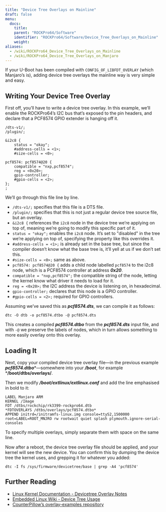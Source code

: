 ```yaml
---
title: "Device Tree Overlays on Mainline"
draft: false
menu:
  docs:
    title:
    parent: "ROCKPro64/Software"
    identifier: "ROCKPro64/Software/Device_Tree_Overlays_on_Mainline"
    weight:
aliases:
  - /wiki/ROCKPro64_Device_Tree_Overlays_on_Mainline
  - /wiki/ROCKPro64_Device_Tree_Overlays_on_Manjaro
---
```


If your U-Boot has been compiled with `CONFIG_OF_LIBFDT_OVERLAY` (which Manjaro’s is), adding device tree overlays the mainline way is very simple and easy.

## Writing Your Device Tree Overlay

First off, you’ll have to write a device tree overlay. In this example, we’ll enable the ROCKPro64’s I2C bus that’s exposed to the pin headers, and declare that a PCF8574 GPIO extender is hanging off it.

    /dts-v1/;
    /plugin/;

    &i2c8 {
    	status = "okay";
    	#address-cells = <1>;
    	#size-cells = <0>;

    pcf8574: pcf8574@20 {
    	compatible = "nxp,pcf8574";
    	reg = <0x20>;
    	gpio-controller;
    	#gpio-cells = <2>;
    };
    ;

We’ll go through this file line by line.

* `/dts-v1/;` specifies that this file is a DTS file.
* `/plugin/;` specifies that this is not just a regular device tree source file, but an overlay.
* `&i2c8 {` references the `i2c8` node in the device tree we’re applying on top of, meaning we’re going to modify this specific part of it.
* `status = "okay";` enables the `i2c8` node. It’s set to "disabled" in the tree we’re applying on top of, specifying the property like this overrides it.
* `#address-cells = <1>;` is already set in the base tree, but since the compiler doesn’t know what the base tree is, it’ll yell at us if we don’t set this.
* `#size-cells = <0>;` same as above.
* `pcf8574: pcf8574@20 {` adds a child node labelled `pcf8574` to the i2c8 node, which is a PCF8574 controller at address ***0x20***.
* `compatible = "nxp,pcf8574";` the compatible string of the node, letting the kernel know what driver it needs to load for it.
* `reg = <0x20>;` the I2C address the device is listening on, in hexadecimal.
* `gpio-controller;` declares that this node is a GPIO controller.
* `#gpio-cells = <2>;` required for GPIO controllers.

Assuming we’ve saved this as ***pcf8574.dts***, we can compile it as follows:

    dtc -O dtb -o pcf8574.dtbo -@ pcf8574.dts

This creates a compiled ***pcf8574.dtbo*** from the ***pcf8574.dts*** input file, and with `-@` we preserve the labels of nodes, which in turn allows something to more easily overlay onto this overlay.

## Loading It

Next, copy your compiled device tree overlay file&mdash;in the previous example ***pcf8574.dtbo****&mdash;somewhere into your ***/boot***, for example ***/boot/dtbs/overlays/**.

Then we modify ***/boot/extlinux/extlinux.conf*** and add the line emphasised in bold to it:

    LABEL Manjaro ARM
    KERNEL /Image
    FDT /dtbs/rockchip/rk3399-rockpro64.dtb
    *FDTOVERLAYS /dtbs/overlays/pcf8574.dtbo*
    APPEND initrd=/initramfs-linux.img console=ttyS2,1500000 root=LABEL=ROOT_MNJRO rw rootwait quiet splash plymouth.ignore-serial-consoles

To specify multiple overlays, simply separate them with space on the same line.

Now after a reboot, the device tree overlay file should be applied, and your kernel will see the new device. You can confirm this by dumping the device tree the kernel uses, and grepping it for whatever you added:

    dtc -I fs /sys/firmware/devicetree/base | grep -A4 'pcf8574'

## Further Reading

* [Linux Kernel Documentation - Devicetree Overlay Notes](https://www.kernel.org/doc/html/latest/devicetree/overlay-notes.html)
* [Embedded Linux Wiki - Device Tree Usage](https://elinux.org/Device_Tree_Usage)
* [CounterPillow’s overlay-examples repository](https://github.com/CounterPillow/overlay-examples)
